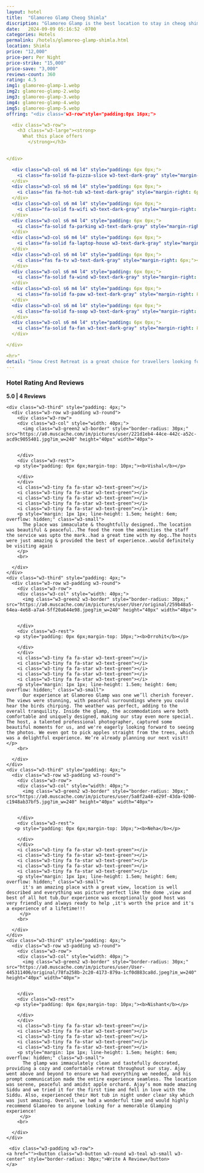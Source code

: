 ```yaml
---
layout: hotel
title:  "Glamoreo Glamp Cheog Shimla"
discription: "Glamoreo Glamp is the best location to stay in cheog shimla best picked Glamp by touist Hill travels For best experiance"
date:   2024-09-09 05:16:52 -0700
categories: Hotels
permalink: /hotels/glamoreo-glamp-shimla.html
location: Shimla
price: "12,000"
price-per: Per Night 
price-strike: "15,000"
price-save: "3,000"
reviews-count: 360
rating: 4.5
img1: glamoreo-glamp-1.webp
img2: glamoreo-glamp-2.webp
img3: glamoreo-glamp-3.webp
img4: glamoreo-glamp-4.webp
img5: glamoreo-glamp-5.webp
offring: "<div class="w3-row"style="padding:0px 16px;">

  <div class="w3-row">
    <h3 class="w3-large"><strong>
      What this place offers
        </strong></h3>
    

</div>

  <div class="w3-col s6 m4 l4" style="padding: 6px 0px;">
    <i class="fa-solid fa-pizza-slice w3-text-dark-gray" style="margin-right: 6px;"></i> <strong class="w3-text-dark-gray">Kitchen</strong>
  </div>
  <div class="w3-col s6 m4 l4" style="padding: 6px 0px;">
    <i class="fas fa-hot-tub w3-text-dark-gray" style="margin-right: 6px;"></i> <strong class="w3-text-dark-gray">Hot Tub</strong>
  </div>
  <div class="w3-col s6 m4 l4" style="padding: 6px 0px;">
    <i class="fa-solid fa-wifi w3-text-dark-gray" style="margin-right: 12px;"></i> <strong class="w3-text-dark-gray">Wifi</strong>
  </div>
  <div class="w3-col s6 m4 l4" style="padding: 6px 0px;">
    <i class="fa-solid fa-parking w3-text-dark-gray" style="margin-right: 8px;"></i> <strong class="w3-text-dark-gray">Free Parking</strong>
  </div>
  <div class="w3-col s6 m4 l4" style="padding: 6px 0px;">
    <i class="fa-solid fa-laptop-house w3-text-dark-gray" style="margin-right: 6px;"></i> <strong class="w3-text-dark-gray">Workspace</strong>
  </div>
  <div class="w3-col s6 m4 l4" style="padding: 6px 0px;">
    <i class="fas fa-tv w3-text-dark-gray" style="margin-right: 6px;"></i> <strong class="w3-text-dark-gray">HDTV</strong>
  </div>
  <div class="w3-col s6 m4 l4" style="padding: 6px 0px;">
    <i class="fa-solid fa-wind w3-text-dark-gray" style="margin-right: 12px;"></i> <strong class="w3-text-dark-gray">Free dryer</strong>
  </div>
  <div class="w3-col s6 m4 l4" style="padding: 6px 0px;">
    <i class="fa-solid fa-paw w3-text-dark-gray" style="margin-right: 8px;"></i> <strong class="w3-text-dark-gray">Pets allowed</strong>
  </div>
  <div class="w3-col s6 m4 l4" style="padding: 6px 0px;">
    <i class="fa-solid fa-soap w3-text-dark-gray" style="margin-right: 12px;"></i> <strong class="w3-text-dark-gray">Free washing machine</strong>
  </div>
  <div class="w3-col s6 m4 l4" style="padding: 6px 0px;">
    <i class="fa-solid fa-fan w3-text-dark-gray" style="margin-right: 8px;"></i> <strong class="w3-text-dark-gray">Air conditioning</strong>
  </div>

</div>

<hr>"
detail: "Snow Crest Retreat is a great choice for travellers looking for a star hotel in Kufri. This Hotel stands out as one of the highly recommended hotel in Kufri. Hotel is rated out of 5, which is considered as very good."
---
```


 <div class="w3-row w3-content">
  

   <div class="w3-padding">
    <h3 class="w3-large"><strong>
      Hotel Rating And Reviews
        </strong></h3>
        <p><b class="w3-xlarge w3-text-gray"><i class="fa fa-star"></i> 5.0 | 4 Reviews </b> 
          </p>

</div>

    <div class="w3-third" style="padding: 4px;">
      <div class="w3-row w3-padding w3-round">
        <div class="w3-row">
        <div class="w3-col" style="width: 40px;">
          <img class="w3-green2 w3-border" style="border-radius: 30px;" src="https://a0.muscache.com/im/pictures/user/221d1eb4-44ce-442c-a52c-acd9c9055401.jpg?im_w=240" height="40px" width="40px">
        

        </div>
        <div class="w3-rest">
       <p style="padding: 0px 6px;margin-top: 10px;"><b>Vishal</b></p>

        </div>
        </div>
        <i class="w3-tiny fa fa-star w3-text-green"></i>
        <i class="w3-tiny fa fa-star w3-text-green"></i>
        <i class="w3-tiny fa fa-star w3-text-green"></i>
        <i class="w3-tiny fa fa-star w3-text-green"></i>
        <i class="w3-tiny fa fa-star w3-text-green"></i>
        <p style="margin: 1px 1px; line-height: 1.5em; height: 6em; overflow: hidden;" class="w3-small">
          The place was immaculate & thoughtfully designed..The location was beautiful & peaceful..The food the room the amenities the staff the service was upto the mark..had a great time with my dog..The hosts were just amazing & provided the best of experience..would definitely be visiting again
        </p>
        <br>

      </div>
    </div>
    <div class="w3-third" style="padding: 4px;">
      <div class="w3-row w3-padding w3-round">
        <div class="w3-row">
        <div class="w3-col" style="width: 40px;">
          <img class="w3-green2 w3-border" style="border-radius: 30px;" src="https://a0.muscache.com/im/pictures/user/User/original/259b48a5-64ea-4e68-a7a4-5ff20a644e98.jpeg?im_w=240" height="40px" width="40px">
        

        </div>
        <div class="w3-rest">
       <p style="padding: 0px 6px;margin-top: 10px;"><b>Drrohit</b></p>

        </div>
        </div>
        <i class="w3-tiny fa fa-star w3-text-green"></i>
        <i class="w3-tiny fa fa-star w3-text-green"></i>
        <i class="w3-tiny fa fa-star w3-text-green"></i>
        <i class="w3-tiny fa fa-star w3-text-green"></i>
        <i class="w3-tiny fa fa-star w3-text-green"></i>
        <p style="margin: 1px 1px; line-height: 1.5em; height: 6em; overflow: hidden;" class="w3-small">
          Our experience at Glamoreo Glamp was one we’ll cherish forever. The views were stunning, with peaceful surroundings where you could hear the birds chirping. The weather was perfect, adding to the overall tranquility. Inside the glamp, the accommodations were both comfortable and uniquely designed, making our stay even more special. The host, a talented professional photographer, captured some beautiful moments for us, and we're eagerly looking forward to seeing the photos. We even got to pick apples straight from the trees, which was a delightful experience. We’re already planning our next visit!     </p>
        <br>

      </div>
    </div>
    <div class="w3-third" style="padding: 4px;">
      <div class="w3-row w3-padding w3-round">
        <div class="w3-row">
        <div class="w3-col" style="width: 40px;">
          <img class="w3-green2 w3-border" style="border-radius: 30px;" src="https://a0.muscache.com/im/pictures/user/5a8f2a48-e29f-43da-9200-c1948ab37bf5.jpg?im_w=240" height="40px" width="40px">
        

        </div>
        <div class="w3-rest">
       <p style="padding: 0px 6px;margin-top: 10px;"><b>Neha</b></p>

        </div>
        </div>
        <i class="w3-tiny fa fa-star w3-text-green"></i>
        <i class="w3-tiny fa fa-star w3-text-green"></i>
        <i class="w3-tiny fa fa-star w3-text-green"></i>
        <i class="w3-tiny fa fa-star w3-text-green"></i>
        <i class="w3-tiny fa fa-star w3-text-green"></i>
        <p style="margin: 1px 1px; line-height: 1.5em; height: 6em; overflow: hidden;" class="w3-small">
          it's an amazing place with a great view, location is well described and everything was picture perfect like the dome ,view and best of all hot tub.Our experience was exceptionally good host was very friendly and always ready to help ,it's worth the price and it's a experience of a lifetime!!!
         </p>
        <br>

      </div>
    </div>
    <div class="w3-third" style="padding: 4px;">
      <div class="w3-row w3-padding w3-round">
        <div class="w3-row">
        <div class="w3-col" style="width: 40px;">
          <img class="w3-green2 w3-border" style="border-radius: 30px;" src="https://a0.muscache.com/im/pictures/user/User-445311406/original/78fa258b-2c20-4173-879a-1cf0d883ca8d.jpeg?im_w=240" height="40px" width="40px">
        

        </div>
        <div class="w3-rest">
       <p style="padding: 0px 6px;margin-top: 10px;"><b>Nishant</b></p>

        </div>
        </div>
        <i class="w3-tiny fa fa-star w3-text-green"></i>
        <i class="w3-tiny fa fa-star w3-text-green"></i>
        <i class="w3-tiny fa fa-star w3-text-green"></i>
        <i class="w3-tiny fa fa-star w3-text-green"></i>
        <i class="w3-tiny fa fa-star w3-text-green"></i>
        <p style="margin: 1px 1px; line-height: 1.5em; height: 6em; overflow: hidden;" class="w3-small">
          The glamp was immaculately clean and tastefully decorated, providing a cozy and comfortable retreat throughout our stay. Ajay went above and beyond to ensure we had everything we needed, and his prompt communication made the entire experience seamless. The location was serene, peaceful and amidst apple orchard. Ajay’s mom made amazing Siddu and we tried it for the first time and fell in love with the Siddu. Also, experienced their Hot tub in night under clear sky which was just amazing. Overall, we had a wonderful time and would highly recommend Glamoreo to anyone looking for a memorable Glamping experience!
         </p>
        <br>

      </div>
    </div>

     <div class="w3-padding w3-row">
    <a href=""><button class="w3-button w3-round w3-teal w3-small w3-center" style="border-radius: 30px;">Write A Review</button>
    </a>
  </div>

  </div>